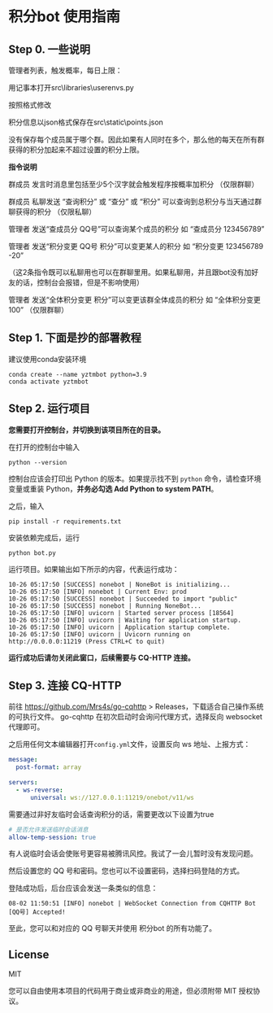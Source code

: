 # 积分bot 使用指南

## Step 0. 一些说明

管理者列表，触发概率，每日上限：

用记事本打开src\libraries\userenvs.py

按照格式修改



积分信息以json格式保存在src\static\points.json

没有保存每个成员属于哪个群。因此如果有人同时在多个，那么他的每天在所有群获得的积分加起来不超过设置的积分上限。


**指令说明**

群成员 发言时消息里包括至少5个汉字就会触发程序按概率加积分
（仅限群聊）


群成员 私聊发送 “查询积分” 或 “查分” 或 “积分” 可以查询到总积分与当天通过群聊获得的积分
（仅限私聊）


管理者 发送“查成员分 QQ号”可以查询某个成员的积分 如 “查成员分 123456789”

管理者 发送“积分变更 QQ号 积分”可以变更某人的积分 如 “积分变更 123456789 -20”

（这2条指令既可以私聊用也可以在群聊里用。如果私聊用，并且跟bot没有加好友的话，控制台会报错，但是不影响使用）



管理者 发送“全体积分变更 积分”可以变更该群全体成员的积分 如 “全体积分变更 100”
（仅限群聊）





## Step 1. 下面是抄的部署教程

建议使用conda安装环境

```
conda create --name yztmbot python=3.9
conda activate yztmbot
```

## Step 2. 运行项目

**您需要打开控制台，并切换到该项目所在的目录。**

在打开的控制台中输入
```
python --version
```
控制台应该会打印出 Python 的版本。如果提示找不到 `python` 命令，请检查环境变量或重装 Python，**并务必勾选 Add Python to system PATH**。

之后，输入
```
pip install -r requirements.txt
```
安装依赖完成后，运行
```
python bot.py
```
运行项目。如果输出如下所示的内容，代表运行成功：
```
10-26 05:17:50 [SUCCESS] nonebot | NoneBot is initializing...
10-26 05:17:50 [INFO] nonebot | Current Env: prod
10-26 05:17:50 [SUCCESS] nonebot | Succeeded to import "public"
10-26 05:17:50 [SUCCESS] nonebot | Running NoneBot...
10-26 05:17:50 [INFO] uvicorn | Started server process [18564]
10-26 05:17:50 [INFO] uvicorn | Waiting for application startup.
10-26 05:17:50 [INFO] uvicorn | Application startup complete.
10-26 05:17:50 [INFO] uvicorn | Uvicorn running on http://0.0.0.0:11219 (Press CTRL+C to quit)
```
**运行成功后请勿关闭此窗口，后续需要与 CQ-HTTP 连接。**

## Step 3. 连接 CQ-HTTP

前往 https://github.com/Mrs4s/go-cqhttp > Releases，下载适合自己操作系统的可执行文件。
go-cqhttp 在初次启动时会询问代理方式，选择反向 websocket 代理即可。

之后用任何文本编辑器打开`config.yml`文件，设置反向 ws 地址、上报方式：
```yml
message:
  post-format: array
  
servers:
  - ws-reverse:
      universal: ws://127.0.0.1:11219/onebot/v11/ws
```

需要通过非好友临时会话查询积分的话，需要更改以下设置为true
```yml
# 是否允许发送临时会话消息
allow-temp-session: true
```
有人说临时会话会使账号更容易被腾讯风控。我试了一会儿暂时没有发现问题。

然后设置您的 QQ 号和密码。您也可以不设置密码，选择扫码登陆的方式。

登陆成功后，后台应该会发送一条类似的信息：
```
08-02 11:50:51 [INFO] nonebot | WebSocket Connection from CQHTTP Bot [QQ号] Accepted!
```
至此，您可以和对应的 QQ 号聊天并使用 积分bot 的所有功能了。

## License

MIT

您可以自由使用本项目的代码用于商业或非商业的用途，但必须附带 MIT 授权协议。
